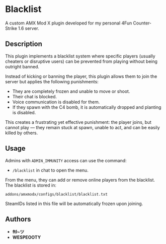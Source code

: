 # Blacklist

A custom AMX Mod X plugin developed for my personal 4Fun Counter-Strike 1.6 server.

## Description

This plugin implements a blacklist system where specific players (usually cheaters or disruptive users) can be prevented from playing without being outright banned.

Instead of kicking or banning the player, this plugin allows them to join the server but applies the following punishments:

- They are completely frozen and unable to move or shoot.
- Their chat is blocked.
- Voice communication is disabled for them.
- If they spawn with the C4 bomb, it is automatically dropped and planting is disabled.

This creates a frustrating yet effective punishment: the player joins, but cannot play — they remain stuck at spawn, unable to act, and can be easily killed by others.

## Usage

Admins with `ADMIN_IMMUNITY` access can use the command:

- `/blacklist` in chat to open the menu.

From the menu, they can add or remove online players from the blacklist. The blacklist is stored in:

``addons/amxmodx/configs/blacklist/blacklist.txt``

SteamIDs listed in this file will be automatically frozen upon joining.

## **Authors**

- **ftl~ツ**
- **WESPEOOTY**